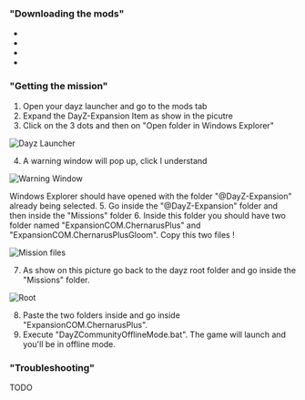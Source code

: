 ### "Downloading the mods"
-
-
-
-

### "Getting the mission"
1. Open your dayz launcher and go to the mods tab
2. Expand the DayZ-Expansion Item as show in the picutre 
3. Click on the 3 dots and then on "Open folder in Windows Explorer"

![Dayz Launcher](https://i.imgur.com/EiN4oYt.png)

4. A warning window will pop up, click I understand

![Warning Window](https://i.imgur.com/cglDji2.png)

Windows Explorer should have opened with the folder "@DayZ-Expansion" already being selected.
5. Go inside the "@DayZ-Expansion" folder and then inside the "Missions" folder
6. Inside this folder you should have two folder named "ExpansionCOM.ChernarusPlus" and "ExpansionCOM.ChernarusPlusGloom". Copy this two files !

![Mission files](https://i.imgur.com/43frfQV.png)

7. As show on this picture go back to the dayz root folder and go inside the "Missions" folder.

![Root](https://i.imgur.com/kEP7isg.png)

8. Paste the two folders inside and go inside "ExpansionCOM.ChernarusPlus".
9. Execute "DayZCommunityOfflineMode.bat". The game will launch and you'll be in offline mode.


### "Troubleshooting"
TODO